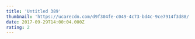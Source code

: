 ```yaml
---
title: 'Untitled 389'
thumbnail: 'https://ucarecdn.com/d9f304fe-c049-4c73-bd4c-9ce7914f3d88/'
date: 2017-09-29T14:00:04.000Z
rating: 2
---
```

